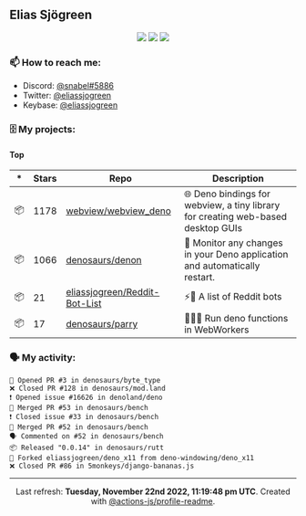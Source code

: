 ## Elias Sjögreen

<p align="center">
  <img src="https://img.shields.io/badge/🎂-dec. 2003-success" />
  <img src="https://img.shields.io/badge/🌎-Stockholm-informational" />
  <img src="https://img.shields.io/badge/👦-He/Him-informational" />
</p>

### 📫 How to reach me:

- Discord: [@snabel#5886](https://discord.com/users/267978757799673866)
- Twitter: [@eliassjogreen](https://twitter.com/eliassjogreen)
- Keybase: [@eliassjogreen](https://keybase.io/eliassjogreen)

### 🗄 My projects:

#### Top
|*|Stars|Repo|Description|
|---|---|---|---|
| 📦 | 1178 | [webview/webview_deno](https://github.com/webview/webview_deno) | 🌐 Deno bindings for webview, a tiny library for creating web-based desktop GUIs |
| 📦 | 1066 | [denosaurs/denon](https://github.com/denosaurs/denon) | 👀 Monitor any changes in your Deno application and automatically restart. |
| 📦 | 21 | [eliassjogreen/Reddit-Bot-List](https://github.com/eliassjogreen/Reddit-Bot-List) | ⚡️🤖 A list of Reddit bots |
| 📦 | 17 | [denosaurs/parry](https://github.com/denosaurs/parry) | 👷🏽‍♂️ Run deno functions in WebWorkers |

### 🗣 My activity:

```
💪 Opened PR #3 in denosaurs/byte_type
❌ Closed PR #128 in denosaurs/mod.land
❗️ Opened issue #16626 in denoland/deno
🎉 Merged PR #53 in denosaurs/bench
❗️ Closed issue #33 in denosaurs/bench
🎉 Merged PR #52 in denosaurs/bench
🗣 Commented on #52 in denosaurs/bench
📦 Released "0.0.14" in denosaurs/rutt
🍴 Forked eliassjogreen/deno_x11 from deno-windowing/deno_x11
❌ Closed PR #86 in 5monkeys/django-bananas.js
```

------------
<p align="center">Last refresh: <b>Tuesday, November 22nd 2022, 11:19:48 pm UTC</b>. Created with <a href=https://github.com/marketplace/actions/profile-readme>@actions-js/profile-readme</a>.</p>
